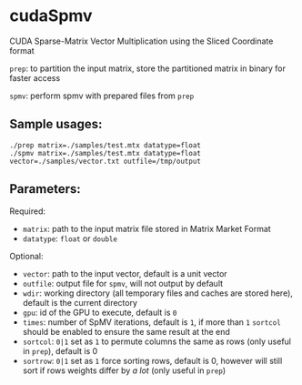 cudaSpmv
========
CUDA Sparse-Matrix Vector Multiplication using the Sliced Coordinate format

`prep`: to partition the input matrix, store the partitioned matrix in binary for faster access

`spmv`: perform spmv with prepared files from `prep`

Sample usages: 
------------------

    ./prep matrix=./samples/test.mtx datatype=float
    ./spmv matrix=./samples/test.mtx datatype=float vector=./samples/vector.txt outfile=/tmp/output 
    
Parameters:
---------------------
Required:

 - `matrix`: path to the input matrix file stored in Matrix Market Format
 - `datatype`: `float` or `double`

Optional:

 - `vector`: path to the input vector, default is a unit vector
 - `outfile`: output file for `spmv`, will not output by default
 - `wdir`: working directory (all temporary files and caches are stored here), default is the current directory
 - `gpu`: id of the GPU to execute, default is `0`
 - `times`: number of SpMV iterations, default is `1`, if more than `1` `sortcol` should be enabled to ensure the same result at the end
 - `sortcol`: `0|1` set as `1` to permute columns the same as rows (only useful in `prep`), default is 0
 - `sortrow`: `0|1` set as `1` force sorting rows, default is 0, however will still sort if rows weights differ by *a lot* (only useful in `prep`)

